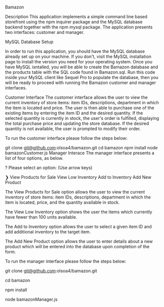 Bamazon


Description
This application implements a simple command line based storefront using the npm inquirer package and the MySQL database backend together with the npm mysql package. The application presents two interfaces: customer and manager.

MySQL Database Setup

In order to run this application, you should have the MySQL database already set up on your machine. If you don't, visit the MySQL installation page to install the version you need for your operating system. Once you have MySQL isntalled, you will be able to create the Bamazon database and the products table with the SQL code found in Bamazon.sql. Run this code inside your MySQL client like Sequel Pro to populate the database, then you will be ready to proceed with running the Bamazon customer and manager interfaces.


Customer Interface
The customer interface allows the user to view the current inventory of store items: item IDs, descriptions, department in which the item is located and price. The user is then able to purchase one of the existing items by entering the item ID and the desired quantity. If the selected quantity is currently in stock, the user's order is fulfilled, displaying the total purchase price and updating the store database. If the desired quantity is not available, the user is prompted to modify their order.

To run the customer interface please follow the steps below:

git clone git@github.com:olsoa4/bamazon.git
cd bamazon
npm install
node bamazonCustomer.js
Manager Interace
The manager interface presents a list of four options, as below.

? Please select an option: (Use arrow keys)

❯ View Products for Sale 
  View Low Inventory 
  Add to Inventory 
  Add New Product
  
The View Products for Sale option allows the user to view the current inventory of store items: item IDs, descriptions, department in which the item is located, price, and the quantity available in stock.

The View Low Inventory option shows the user the items which currently have fewer than 100 units available.

The Add to Inventory option allows the user to select a given item ID and add additional inventory to the target item.

The Add New Product option allows the user to enter details about a new product which will be entered into the database upon completion of the form.

To run the manager interface please follow the steps below:

git clone git@github.com:olsoa4/bamazon.git

cd bamazon

npm install

node bamazonManager.js
